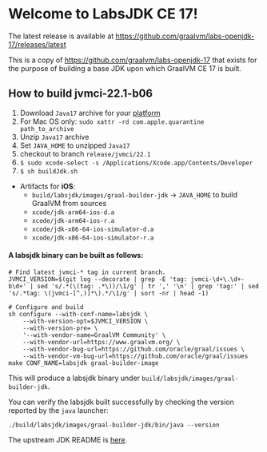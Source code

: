 # Welcome to LabsJDK CE 17!

The latest release is available at https://github.com/graalvm/labs-openjdk-17/releases/latest

This is a copy of https://github.com/graalvm/labs-openjdk-17 that
exists for the purpose of building a base JDK upon which GraalVM CE 17 is built.


## How to build jvmci-22.1-b06
1. Download `Java17` archive for your [platform](https://github.com/graalvm/labs-openjdk-17/releases/tag/jvmci-22.1-b06)
2. For Mac OS only: `sudo xattr -rd com.apple.quarantine path_to_archive`
3. Unzip `Java17` archive
4. Set `JAVA_HOME` to unzipped `Java17`
5. checkout to branch `release/jvmci/22.1`
6. `$ sudo xcode-select -s /Applications/Xcode.app/Contents/Developer`
6. `$ sh buildJdk.sh`

* Artifacts for **iOS**:
    * `build/labsjdk/images/graal-builder-jdk` -> `JAVA_HOME` to build GraalVM from sources
    * `xcode/jdk-arm64-ios-d.a`
    * `xcode/jdk-arm64-ios-r.a`
    * `xcode/jdk-x86-64-ios-simulator-d.a`
    * `xcode/jdk-x86-64-ios-simulator-r.a`

#### A labsjdk binary can be built as follows:
```
# Find latest jvmci-* tag in current branch.
JVMCI_VERSION=$(git log --decorate | grep -E 'tag: jvmci-\d+\.\d+-b\d+' | sed 's/.*(\(tag: .*\))/\1/g' | tr ',' '\n' | grep 'tag:' | sed 's/.*tag: \(jvmci-[^,)]*\).*/\1/g' | sort -nr | head -1)

# Configure and build
sh configure --with-conf-name=labsjdk \
    --with-version-opt=$JVMCI_VERSION \
    --with-version-pre= \
    '--with-vendor-name=GraalVM Community' \
    --with-vendor-url=https://www.graalvm.org/ \
    --with-vendor-bug-url=https://github.com/oracle/graal/issues \
    --with-vendor-vm-bug-url=https://github.com/oracle/graal/issues
make CONF_NAME=labsjdk graal-builder-image
```
This will produce a labsjdk binary under `build/labsjdk/images/graal-builder-jdk`.

You can verify the labsjdk built successfully by checking the version reported by the `java` launcher:
```
./build/labsjdk/images/graal-builder-jdk/bin/java --version
```

The upstream JDK README is [here](https://github.com/openjdk/jdk17u/blob/master/README.md).
